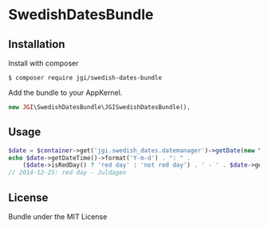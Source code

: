 SwedishDatesBundle
==================

## Installation

Install with composer
```
$ composer require jgi/swedish-dates-bundle
```

Add the bundle to your AppKernel.
```php
new JGI\SwedishDatesBundle\JGISwedishDatesBundle(),
```

## Usage
```php
$date = $container->get('jgi.swedish_dates.datemanager')->getDate(new \Datetime('2014-12-25'));
echo $date->getDateTime()->format('Y-m-d') . ": " .
    ($date->isRedDay() ? 'red day' : 'not red day') . ' - ' . $date->getName();
// 2014-12-25: red day - Juldagen
```

## License
Bundle under the MIT License
